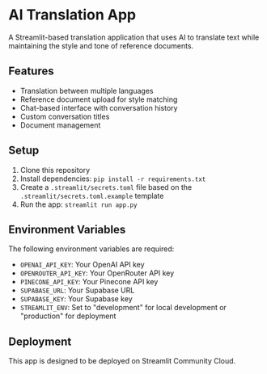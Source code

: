 # AI Translation App

A Streamlit-based translation application that uses AI to translate text while maintaining the style and tone of reference documents.

## Features

- Translation between multiple languages
- Reference document upload for style matching
- Chat-based interface with conversation history
- Custom conversation titles
- Document management

## Setup

1. Clone this repository
2. Install dependencies: `pip install -r requirements.txt`
3. Create a `.streamlit/secrets.toml` file based on the `.streamlit/secrets.toml.example` template
4. Run the app: `streamlit run app.py`

## Environment Variables

The following environment variables are required:

- `OPENAI_API_KEY`: Your OpenAI API key
- `OPENROUTER_API_KEY`: Your OpenRouter API key
- `PINECONE_API_KEY`: Your Pinecone API key
- `SUPABASE_URL`: Your Supabase URL
- `SUPABASE_KEY`: Your Supabase key
- `STREAMLIT_ENV`: Set to "development" for local development or "production" for deployment

## Deployment

This app is designed to be deployed on Streamlit Community Cloud.
